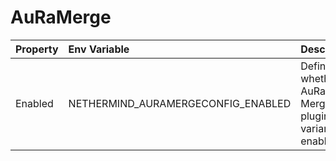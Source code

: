 # AuRaMerge



| Property | Env Variable | Description | Default |
| :--- | :--- | :--- | :--- |
| Enabled | NETHERMIND_AURAMERGECONFIG_ENABLED | Defines whether the AuRa Merge plugin variant is enabled. | false |
